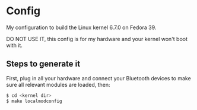 # Config

My configuration to build the Linux kernel 6.7.0 on Fedora 39.

DO NOT USE IT, this config is for my hardware and your kernel won't boot with it.


## Steps to generate it

First, plug in all your hardware and connect your Bluetooth devices to make sure all relevant
modules are loaded, then:

```bash
$ cd <kernel dir>
$ make localmodconfig
```

